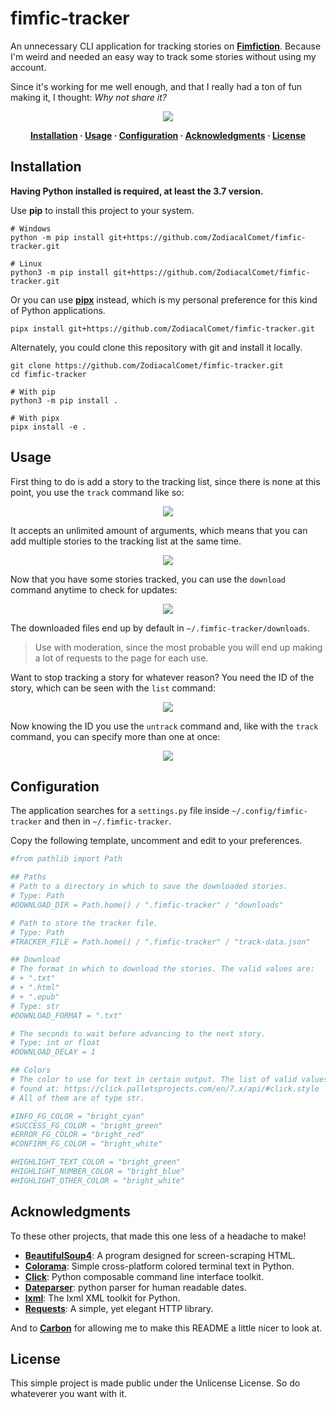 # fimfic-tracker

An unnecessary CLI application for tracking stories on [**Fimfiction**](https://www.fimfiction.net/). Because I'm weird and needed an easy way to track some stories without using my account.

Since it's working for me well enough, and that I really had a ton of fun making it, I thought: *Why not share it?*

<p align="center"><img src="https://i.imgur.com/uLHq3Jh.png"></p>

<p align="center">
<strong>
<a href="#installation">Installation</a>
·
<a href="#usage">Usage</a>
·
<a href="#configuration">Configuration</a>
·
<a href="#acknowledgments">Acknowledgments</a>
·
<a href="#license">License</a>
</strong>
</p>

## Installation

**Having Python installed is required, at least the 3.7 version.**

Use **pip** to install this project to your system.

```text
# Windows
python -m pip install git+https://github.com/ZodiacalComet/fimfic-tracker.git

# Linux
python3 -m pip install git+https://github.com/ZodiacalComet/fimfic-tracker.git
```

Or you can use [**pipx**](https://github.com/pipxproject/pipx#install-pipx) instead, which is my personal preference for this kind of Python applications.

```text
pipx install git+https://github.com/ZodiacalComet/fimfic-tracker.git
```

Alternately, you could clone this repository with git and install it locally.

```text
git clone https://github.com/ZodiacalComet/fimfic-tracker.git
cd fimfic-tracker

# With pip
python3 -m pip install .

# With pipx
pipx install -e .
```

## Usage

First thing to do is add a story to the tracking list, since there is none at this point, you use the `track` command like so:

<p align="center"><img src="https://i.imgur.com/BHa6Nr9.png"></p>

It accepts an unlimited amount of arguments, which means that you can add multiple stories to the tracking list at the same time.

<p align="center"><img src="https://i.imgur.com/3xPVbHK.png"></p>

Now that you have some stories tracked, you can use the `download` command anytime to check for updates:

<p align="center"><img src="https://i.imgur.com/feolL9v.png"></p>

The downloaded files end up by default in `~/.fimfic-tracker/downloads`.

> Use with moderation, since the most probable you will end up making a lot of requests to the page for each use.

Want to stop tracking a story for whatever reason? You need the ID of the story, which can be seen with the `list` command:

<p align="center"><img src="https://i.imgur.com/uWAfXcu.png"></p>

Now knowing the ID you use the `untrack` command and, like with the `track` command, you can specify more than one at once:

<p align="center"><img src="https://i.imgur.com/7bLICcM.png"></p>

## Configuration

The application searches for a `settings.py` file inside `~/.config/fimfic-tracker` and then in `~/.fimfic-tracker`.

Copy the following template, uncomment and edit to your preferences.

```py
#from pathlib import Path

## Paths
# Path to a directory in which to save the downloaded stories.
# Type: Path
#DOWNLOAD_DIR = Path.home() / ".fimfic-tracker" / "downloads"

# Path to store the tracker file.
# Type: Path
#TRACKER_FILE = Path.home() / ".fimfic-tracker" / "track-data.json"

## Download
# The format in which to download the stories. The valid values are:
# + ".txt"
# + ".html"
# + ".epub"
# Type: str
#DOWNLOAD_FORMAT = ".txt"

# The seconds to wait before advancing to the next story.
# Type: int or float
#DOWNLOAD_DELAY = 1

## Colors
# The color to use for text in certain output. The list of valid values can be
# found at: https://click.palletsprojects.com/en/7.x/api/#click.style
# All of them are of type str.

#INFO_FG_COLOR = "bright_cyan"
#SUCCESS_FG_COLOR = "bright_green"
#ERROR_FG_COLOR = "bright_red"
#CONFIRM_FG_COLOR = "bright_white"

#HIGHLIGHT_TEXT_COLOR = "bright_green"
#HIGHLIGHT_NUMBER_COLOR = "bright_blue"
#HIGHLIGHT_OTHER_COLOR = "bright_white"
```

## Acknowledgments

To these other projects, that made this one less of a headache to make!

- [**BeautifulSoup4**](https://launchpad.net/beautifulsoup): A program designed for screen-scraping HTML.
- [**Colorama**](https://github.com/tartley/colorama): Simple cross-platform colored terminal text in Python.
- [**Click**](https://github.com/pallets/click): Python composable command line interface toolkit.
- [**Dateparser**](https://github.com/scrapinghub/dateparser): python parser for human readable dates.
- [**lxml**](https://github.com/lxml/lxml): The lxml XML toolkit for Python.
- [**Requests**](https://github.com/psf/requests): A simple, yet elegant HTTP library.

And to [**Carbon**](https://carbon.now.sh/) for allowing me to make this README a little nicer to look at.

## License

This simple project is made public under the Unlicense License. So do whateverer you want with it.
